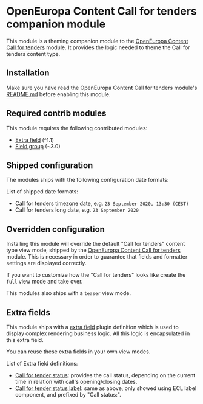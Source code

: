 # OpenEuropa Content Call for tenders companion module

This module is a theming companion module to the [OpenEuropa Content Call for tenders](https://github.com/openeuropa/oe_content/tree/master/modules/oe_content_call_tenders) module.
It provides the logic needed to theme the Call for tenders content type.

## Installation

Make sure you have read the OpenEuropa Content Call for tenders module's [README.md](https://github.com/openeuropa/oe_content/blob/master/modules/oe_content_call_tenders/README.md)
before enabling this module.

## Required contrib modules

This module requires the following contributed modules:

* [Extra field](https://www.drupal.org/project/extra_field) (^1.1)
* [Field group](https://www.drupal.org/project/field_group) (~3.0)

## Shipped configuration

The modules ships with the following configuration date formats:

List of shipped date formats:

* Call for tenders timezone date, e.g. `23 September 2020, 13:30 (CEST)`
* Call for tenders long date, e.g. `23 September 2020`

## Overridden configuration

Installing this module will override the default "Call for tenders" content type view mode, shipped by the
[OpenEuropa Content Call for tenders](https://github.com/openeuropa/oe_content/tree/master/modules/oe_content_call_tenders)
module. This is necessary in order to guarantee that fields and formatter settings are displayed correctly.

If you want to customize how the "Call for tenders" looks like create the `full` view mode and take over.

This modules also ships with a `teaser` view mode.

## Extra fields

This module ships with a [extra field](https://www.drupal.org/project/extra_field) plugin definition which is
used to display complex rendering business logic. All this logic is encapsulated in this extra field.

You can reuse these extra fields in your own view modes.

List of Extra field definitions:

* [Call for tender status](modules/oe_content_call_tenders/src/Plugin/ExtraField/Display/CallForTendersStatusExtraField.php):
  provides the call status, depending on the current time in relation with call's opening/closing dates.
* [Call for tender status label](modules/oe_content_call_tenders/src/Plugin/ExtraField/Display/CallForTendersLabelStatusExtraField.php):
  same as above, only showed using ECL label component, and prefixed by "Call status:".
